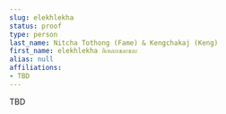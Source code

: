 ```yaml
---
slug: elekhlekha
status: proof
type: person 
last_name: Nitcha Tothong (Fame) & Kengchakaj (Keng)
first_name: elekhlekha อีเหละเขละขละ
alias: null
affiliations:
- TBD
---
```


TBD

